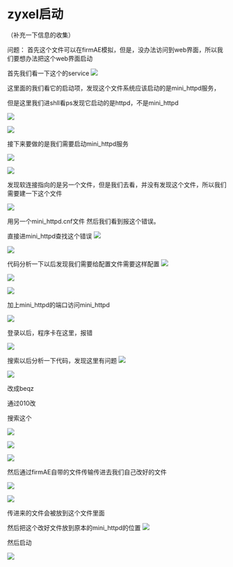 # zyxel启动


（补充一下信息的收集）









问题：
首先这个文件可以在firmAE模拟，但是，没办法访问到web界面，所以我们要想办法把这个web界面启动

首先我们看一下这个的service
![](vx_images/523562586276130.png)


这里面的我们看它的启动项，发现这个文件系统应该启动的是mini_httpd服务，

但是这里我们进shll看ps发现它启动的是httpd，不是mini_httpd

![](vx_images/47374499110094.png)


![](vx_images/485862901776932.png)


接下来要做的是我们需要启动mini_httpd服务


![](vx_images/211493751889478.png)


![](vx_images/288555694452921.png)


发现软连接指向的是另一个文件，但是我们去看，并没有发现这个文件，所以我们需要建一下这个文件

![](vx_images/68124667897997.png)


用另一个mini_httpd.cnf文件
然后我们看到报这个错误。

直接进mini_httpd查找这个错误
![](vx_images/253372909864965.png)


![](vx_images/34436136989429.png)







代码分析一下以后发现我们需要给配置文件需要这样配置
![](vx_images/171884973444980.png)



![](vx_images/46556843611591.png)

![](vx_images/386526242432700.png)


加上mini_httpd的端口访问mini_httpd


![](vx_images/571976180148265.png)


登录以后，程序卡在这里，报错

![](vx_images/372657280621791.png)





搜索以后分析一下代码，发现这里有问题
![](vx_images/122207948395085.png)



![](vx_images/306657206345286.png)

改成beqz




通过010改

搜索这个

![](vx_images/479190535663532.png)


![](vx_images/265012885128755.png)

![](vx_images/506110630550812.png)





然后通过firmAE自带的文件传输传进去我们自己改好的文件

![](vx_images/556439125933627.png)



![](vx_images/407174000456888.png)


传进来的文件会被放到这个文件里面

然后把这个改好文件放到原本的mini_httpd的位置
![](vx_images/524500879942762.png)

然后启动

![](vx_images/271734130489073.png)























































